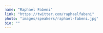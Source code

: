 ```yaml
---
name: "Raphael Fabeni"
link: "https://twitter.com/raphaelfabeni"
photo: "images/speakers/raphael-fabeni.jpg"
bio: ""
---
```

